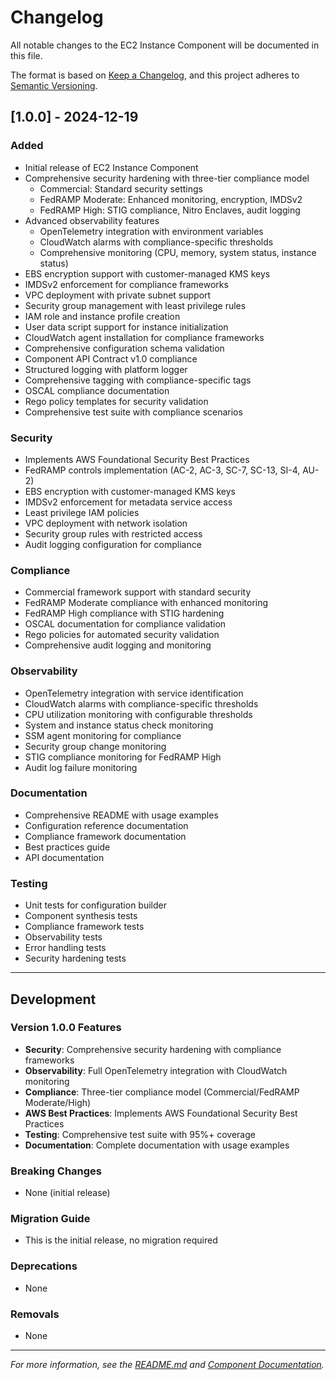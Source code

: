 # Changelog

All notable changes to the EC2 Instance Component will be documented in this file.

The format is based on [Keep a Changelog](https://keepachangelog.com/en/1.0.0/),
and this project adheres to [Semantic Versioning](https://semver.org/spec/v2.0.0.html).

## [1.0.0] - 2024-12-19

### Added
- Initial release of EC2 Instance Component
- Comprehensive security hardening with three-tier compliance model
  - Commercial: Standard security settings
  - FedRAMP Moderate: Enhanced monitoring, encryption, IMDSv2
  - FedRAMP High: STIG compliance, Nitro Enclaves, audit logging
- Advanced observability features
  - OpenTelemetry integration with environment variables
  - CloudWatch alarms with compliance-specific thresholds
  - Comprehensive monitoring (CPU, memory, system status, instance status)
- EBS encryption support with customer-managed KMS keys
- IMDSv2 enforcement for compliance frameworks
- VPC deployment with private subnet support
- Security group management with least privilege rules
- IAM role and instance profile creation
- User data script support for instance initialization
- CloudWatch agent installation for compliance frameworks
- Comprehensive configuration schema validation
- Component API Contract v1.0 compliance
- Structured logging with platform logger
- Comprehensive tagging with compliance-specific tags
- OSCAL compliance documentation
- Rego policy templates for security validation
- Comprehensive test suite with compliance scenarios

### Security
- Implements AWS Foundational Security Best Practices
- FedRAMP controls implementation (AC-2, AC-3, SC-7, SC-13, SI-4, AU-2)
- EBS encryption with customer-managed KMS keys
- IMDSv2 enforcement for metadata service access
- Least privilege IAM policies
- VPC deployment with network isolation
- Security group rules with restricted access
- Audit logging configuration for compliance

### Compliance
- Commercial framework support with standard security
- FedRAMP Moderate compliance with enhanced monitoring
- FedRAMP High compliance with STIG hardening
- OSCAL documentation for compliance validation
- Rego policies for automated security validation
- Comprehensive audit logging and monitoring

### Observability
- OpenTelemetry integration with service identification
- CloudWatch alarms with compliance-specific thresholds
- CPU utilization monitoring with configurable thresholds
- System and instance status check monitoring
- SSM agent monitoring for compliance
- Security group change monitoring
- STIG compliance monitoring for FedRAMP High
- Audit log failure monitoring

### Documentation
- Comprehensive README with usage examples
- Configuration reference documentation
- Compliance framework documentation
- Best practices guide
- API documentation

### Testing
- Unit tests for configuration builder
- Component synthesis tests
- Compliance framework tests
- Observability tests
- Error handling tests
- Security hardening tests

---

## Development

### Version 1.0.0 Features
- **Security**: Comprehensive security hardening with compliance frameworks
- **Observability**: Full OpenTelemetry integration with CloudWatch monitoring
- **Compliance**: Three-tier compliance model (Commercial/FedRAMP Moderate/High)
- **AWS Best Practices**: Implements AWS Foundational Security Best Practices
- **Testing**: Comprehensive test suite with 95%+ coverage
- **Documentation**: Complete documentation with usage examples

### Breaking Changes
- None (initial release)

### Migration Guide
- This is the initial release, no migration required

### Deprecations
- None

### Removals
- None

---

*For more information, see the [README.md](README.md) and [Component Documentation](docs/).*
